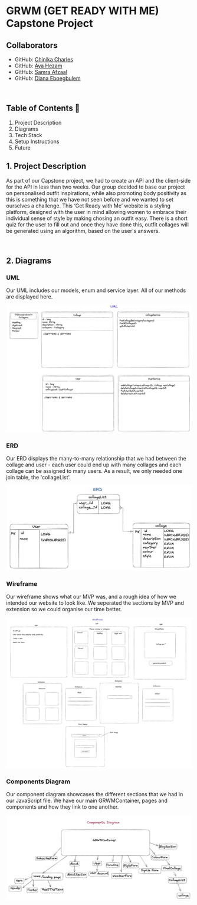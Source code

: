 # GRWM (GET READY WITH ME) Capstone Project

## Collaborators

- GitHub: [Chinika Charles](https://github.com/ChinikaC)
- GitHub: [Aya Hezam](https://github.com/aya-rh)
- GitHub: [Samra Afzaal](https://github.com/samra-a)
- GitHub: [Diana Eboegbulem](https://github.com/PrincessDiana1)

<br />

## Table of Contents 📖
1. Project Description
2. Diagrams
3. Tech Stack
4. Setup Instructions
5. Future

## 1. Project Description

As part of our Capstone project, we had to create an API and the client-side for the API in less than two weeks. Our group decided to base our project on personalised outfit inspirations, while also promoting body positivity as this is something that we have not seen before and we wanted to set ourselves a challenge. This ‘Get Ready with Me’ website is a styling platform, designed with the user in mind allowing women to embrace their individual sense of style by making chosing an outfit easy. There is a short quiz for the user to fill out and once they have done this, outfit collages will be generated using an algorithm, based on the user's answers.

<br />

## 2. Diagrams

### UML

Our UML includes our models, enum and service layer. All of our methods are displayed here.

![UML](images/UML.png)


### ERD

Our ERD displays the many-to-many relationship that we had between the collage and user - each user could end up with many collages and each collage can be assigned to many users. As a result, we only needed one join table, the 'collageList'.

![ERD](images/ERD.png)

### Wireframe

Our wireframe shows what our MVP was, and a rough idea of how we intended our website to look like. We seperated the sections by MVP and extension so we could organise our time better.

![Wireframe](images/Wireframe.png)

### Components Diagram

Our component diagram showcases the different sections that we had in our JavaScript file. We have our main GRWMContainer, pages and components and how they link to one another.

![Components Diagram](images/Components.png)

